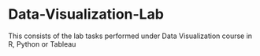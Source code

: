 # Data-Visualization-Lab
This consists of the lab tasks performed under Data Visualization course in R, Python or Tableau

